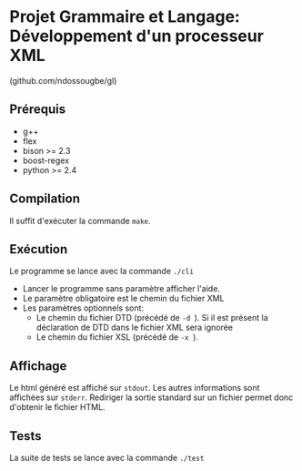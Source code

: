 Projet Grammaire et Langage: Développement d'un processeur XML
==============================================================

(github.com/ndossougbe/gl)


Prérequis
---------
- g++
- flex
- bison >= 2.3
- boost-regex
- python >= 2.4


Compilation
-----------
Il suffit d'exécuter la commande `make`.


Exécution
---------
Le programme se lance avec la commande `./cli`

- Lancer le programme sans paramètre afficher l'aide.
- Le paramètre obligatoire est le chemin du fichier XML
- Les paramètres optionnels sont:
    * Le chemin du fichier DTD (précédé de `-d `). Si il est présent la déclaration de DTD dans le fichier XML sera ignorée
    * Le chemin du fichier XSL (précédé de `-x `).


Affichage
---------
Le html généré est affiché sur `stdout`. Les autres informations sont affichées sur `stderr`. Rediriger la sortie standard sur un fichier permet donc d'obtenir le fichier HTML.


Tests
-----
La suite de tests se lance avec la commande `./test`
